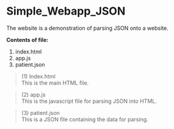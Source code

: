 # Simple_Webapp_JSON
The website is a demonstration of parsing JSON onto a website.

**Contents of file:**
 1. index.html
 2. app.js
 3. patient.json
 
>(1) Index.html  
This is the main HTML file.

>(2) app.js  
This is the javascript file for parsing JSON into HTML.

>(3) patient.json  
This is a JSON file containing the data for parsing.
